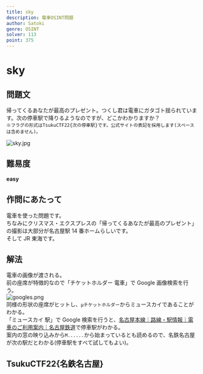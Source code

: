 ```yaml
---
title: sky
description: 電車OSINT問題
author: Satoki
genre: OSINT
solver: 113
point: 375
---
```


# sky

## 問題文

帰ってくるあなたが最高のプレゼント。つくし君は電車にガタゴト揺られています。次の停車駅で降りるようなのですが、どこかわかりますか？  
`※フラグの形式はTsukuCTF22{次の停車駅}です。公式サイトの表記を採用します(スペースは含めません)。`

![sky.jpg](images/sky.jpg)

## 難易度

**easy**

## 作問にあたって

電車を使った問題です。  
ちなみにクリスマス・エクスプレスの「帰ってくるあなたが最高のプレゼント」の撮影は大部分が名古屋駅 14 番ホームらしいです。  
そして JR 東海です。

## 解法

電車の画像が渡される。  
前の座席が特徴的なので「チケットホルダー 電車」で Google 画像検索を行う。  
![googles.png](images/googles.png)  
同様の形状の座席がヒットし、`μチケットホルダー`からミュースカイであることがわかる。  
「ミュースカイ 駅」で Google 検索を行うと、[名古屋本線｜路線・駅情報｜電車のご利用案内｜名古屋鉄道](https://www.meitetsu.co.jp/train/station_info/line01/)で停車駅がわかる。  
案内の窓の映り込みから`M......`から始まっているとも読めるので、名鉄名古屋が次の駅だとわかる(停車駅をすべて試してもよい)。

## TsukuCTF22{名鉄名古屋}
